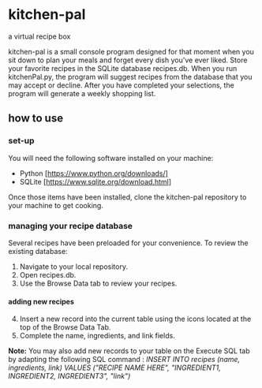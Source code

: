# kitchen-pal
a virtual recipe box

kitchen-pal is a small console program designed for that moment when you sit down to plan your meals and forget every dish you've ever liked. Store your favorite recipes in the SQLite database recipes.db. When you run kitchenPal.py, the program will suggest recipes from the database that you may accept or decline. After you have completed your selections, the program will generate a weekly shopping list. 

## how to use 

### set-up
You will need the following software installed on your machine: 

* Python [https://www.python.org/downloads/]
* SQLite [https://www.sqlite.org/download.html]

Once those items have been installed, clone the kitchen-pal repository to your machine to get cooking. 

### managing your recipe database 

Several recipes have been preloaded for your convenience. To review the existing database: 

1. Navigate to your local repository.
2. Open recipes.db.
3. Use the Browse Data tab to review your recipes.

#### adding new recipes 

4. Insert a new record into the current table using the icons located at the top of the Browse Data Tab.
5. Complete the name, ingredients, and link fields.

**Note:** You may also add new records to your table on the Execute SQL tab by adapting the following SQL command : _INSERT INTO recipes (name, ingredients, link) VALUES ("RECIPE NAME HERE", "INGREDIENT1, INGREDIENT2, INGREDIENT3", "link")_
